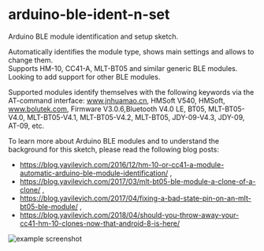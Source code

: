 # arduino-ble-ident-n-set
Arduino BLE module identification and setup sketch. 

Automatically identifies the module type, shows main settings and allows to change them.  
Supports HM-10, CC41-A, MLT-BT05 and similar generic BLE modules. Looking to add support for other BLE modules.

Supported modules identify themselves with the following keywords via the AT-command interface: www.jnhuamao.cn, HMSoft V540, HMSoft, www.bolutek.com, Firmware V3.0.6,Bluetooth V4.0 LE, BT05, MLT-BT05-V4.0, MLT-BT05-V4.1, MLT-BT05-V4.2, MLT-BT05, JDY-09-V4.3, JDY-09, AT-09, etc.

To learn more about Arduino BLE modules and to understand the background for this sketch, please read the following blog posts:

- https://blog.yavilevich.com/2016/12/hm-10-or-cc41-a-module-automatic-arduino-ble-module-identification/ , 
- https://blog.yavilevich.com/2017/03/mlt-bt05-ble-module-a-clone-of-a-clone/ , 
- https://blog.yavilevich.com/2017/04/fixing-a-bad-state-pin-on-an-mlt-bt05-ble-module/ , 
- https://blog.yavilevich.com/2018/04/should-you-throw-away-your-cc41-hm-10-clones-now-that-android-8-is-here/ 

![example screenshot](http://blog.yavilevich.com/wp-content/uploads/2016/12/ble_sketch_start.png)
